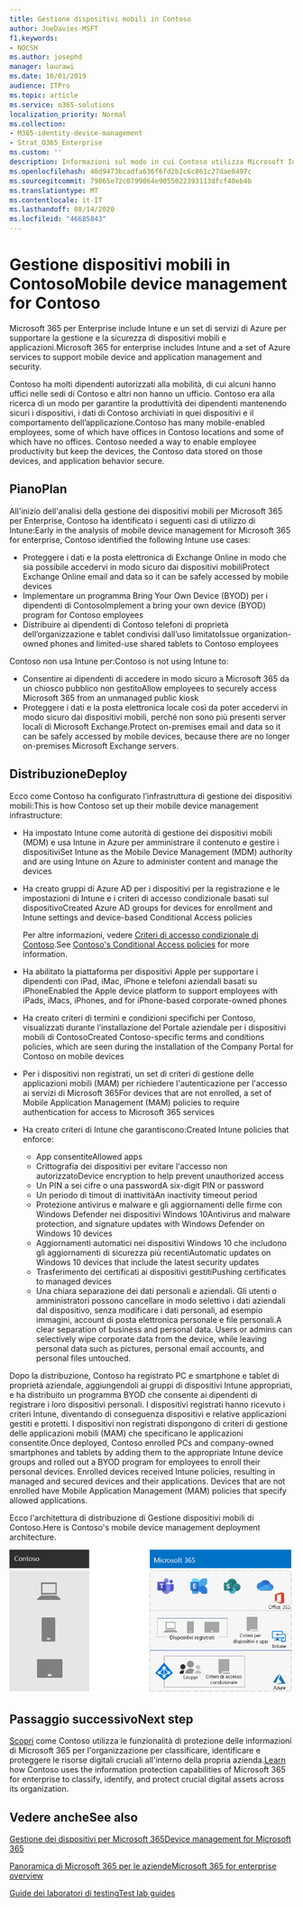 ```yaml
---
title: Gestione dispositivi mobili in Contoso
author: JoeDavies-MSFT
f1.keywords:
- NOCSH
ms.author: josephd
manager: laurawi
ms.date: 10/01/2019
audience: ITPro
ms.topic: article
ms.service: o365-solutions
localization_priority: Normal
ms.collection:
- M365-identity-device-management
- Strat_O365_Enterprise
ms.custom: ''
description: Informazioni sul modo in cui Contoso utilizza Microsoft Intune in Microsoft 365 per l'organizzazione per gestire i propri dispositivi e le app in esecuzione su di essi.
ms.openlocfilehash: 40d9473bcadfa636f6fd2b2c6c861c27dae8497c
ms.sourcegitcommit: 79065e72c0799064e9055022393113dfcf40eb4b
ms.translationtype: MT
ms.contentlocale: it-IT
ms.lasthandoff: 08/14/2020
ms.locfileid: "46685843"
---
```

# <a name="mobile-device-management-for-contoso"></a><span data-ttu-id="26e45-103">Gestione dispositivi mobili in Contoso</span><span class="sxs-lookup"><span data-stu-id="26e45-103">Mobile device management for Contoso</span></span>

<span data-ttu-id="26e45-104">Microsoft 365 per Enterprise include Intune e un set di servizi di Azure per supportare la gestione e la sicurezza di dispositivi mobili e applicazioni.</span><span class="sxs-lookup"><span data-stu-id="26e45-104">Microsoft 365 for enterprise includes Intune and a set of Azure services to support mobile device and application management and security.</span></span>

<span data-ttu-id="26e45-p101">Contoso ha molti dipendenti autorizzati alla mobilità, di cui alcuni hanno uffici nelle sedi di Contoso e altri non hanno un ufficio. Contoso era alla ricerca di un modo per garantire la produttività dei dipendenti mantenendo sicuri i dispositivi, i dati di Contoso archiviati in quei dispositivi e il comportamento dell’applicazione.</span><span class="sxs-lookup"><span data-stu-id="26e45-p101">Contoso has many mobile-enabled employees, some of which have offices in Contoso locations and some of which have no offices. Contoso needed a way to enable employee productivity but keep the devices, the Contoso data stored on those devices, and application behavior secure.</span></span>

## <a name="plan"></a><span data-ttu-id="26e45-107">Piano</span><span class="sxs-lookup"><span data-stu-id="26e45-107">Plan</span></span>

<span data-ttu-id="26e45-108">All'inizio dell'analisi della gestione dei dispositivi mobili per Microsoft 365 per Enterprise, Contoso ha identificato i seguenti casi di utilizzo di Intune:</span><span class="sxs-lookup"><span data-stu-id="26e45-108">Early in the analysis of mobile device management for Microsoft 365 for enterprise, Contoso identified the following Intune use cases:</span></span>

- <span data-ttu-id="26e45-109">Proteggere i dati e la posta elettronica di Exchange Online in modo che sia possibile accedervi in modo sicuro dai dispositivi mobili</span><span class="sxs-lookup"><span data-stu-id="26e45-109">Protect Exchange Online email and data so it can be safely accessed by mobile devices</span></span>
- <span data-ttu-id="26e45-110">Implementare un programma Bring Your Own Device (BYOD) per i dipendenti di Contoso</span><span class="sxs-lookup"><span data-stu-id="26e45-110">Implement a bring your own device (BYOD) program for Contoso employees</span></span>
- <span data-ttu-id="26e45-111">Distribuire ai dipendenti di Contoso telefoni di proprietà dell’organizzazione e tablet condivisi dall’uso limitato</span><span class="sxs-lookup"><span data-stu-id="26e45-111">Issue organization-owned phones and limited-use shared tablets to Contoso employees</span></span>

<span data-ttu-id="26e45-112">Contoso non usa Intune per:</span><span class="sxs-lookup"><span data-stu-id="26e45-112">Contoso is not using Intune to:</span></span>

- <span data-ttu-id="26e45-113">Consentire ai dipendenti di accedere in modo sicuro a Microsoft 365 da un chiosco pubblico non gestito</span><span class="sxs-lookup"><span data-stu-id="26e45-113">Allow employees to securely access Microsoft 365 from an unmanaged public kiosk</span></span>
- <span data-ttu-id="26e45-114">Proteggere i dati e la posta elettronica locale così da poter accedervi in modo sicuro dai dispositivi mobili, perché non sono più presenti server locali di Microsoft Exchange.</span><span class="sxs-lookup"><span data-stu-id="26e45-114">Protect on-premises email and data so it can be safely accessed by mobile devices, because there are no longer on-premises Microsoft Exchange servers.</span></span>

## <a name="deploy"></a><span data-ttu-id="26e45-115">Distribuzione</span><span class="sxs-lookup"><span data-stu-id="26e45-115">Deploy</span></span>

<span data-ttu-id="26e45-116">Ecco come Contoso ha configurato l’infrastruttura di gestione dei dispositivi mobili:</span><span class="sxs-lookup"><span data-stu-id="26e45-116">This is how Contoso set up their mobile device management infrastructure:</span></span>

- <span data-ttu-id="26e45-117">Ha impostato Intune come autorità di gestione dei dispositivi mobili (MDM) e usa Intune in Azure per amministrare il contenuto e gestire i dispositivi</span><span class="sxs-lookup"><span data-stu-id="26e45-117">Set Intune as the Mobile Device Management (MDM) authority and are using Intune on Azure to administer content and manage the devices</span></span>
- <span data-ttu-id="26e45-118">Ha creato gruppi di Azure AD per i dispositivi per la registrazione e le impostazioni di Intune e i criteri di accesso condizionale basati sul dispositivo</span><span class="sxs-lookup"><span data-stu-id="26e45-118">Created Azure AD groups for devices for enrollment and Intune settings and device-based Conditional Access policies</span></span>

  <span data-ttu-id="26e45-119">Per altre informazioni, vedere [Criteri di accesso condizionale di Contoso](contoso-identity.md#conditional-access-policies-for-identity-and-device-access).</span><span class="sxs-lookup"><span data-stu-id="26e45-119">See [Contoso's Conditional Access policies](contoso-identity.md#conditional-access-policies-for-identity-and-device-access) for more information.</span></span>

- <span data-ttu-id="26e45-120">Ha abilitato la piattaforma per dispositivi Apple per supportare i dipendenti con iPad, iMac, iPhone e telefoni aziendali basati su iPhone</span><span class="sxs-lookup"><span data-stu-id="26e45-120">Enabled the Apple device platform to support employees with iPads, iMacs, iPhones, and for iPhone-based corporate-owned phones</span></span>
- <span data-ttu-id="26e45-121">Ha creato criteri di termini e condizioni specifichi per Contoso, visualizzati durante l’installazione del Portale aziendale per i dispositivi mobili di Contoso</span><span class="sxs-lookup"><span data-stu-id="26e45-121">Created Contoso-specific terms and conditions policies, which are seen during the installation of the Company Portal for Contoso on mobile devices</span></span>
- <span data-ttu-id="26e45-122">Per i dispositivi non registrati, un set di criteri di gestione delle applicazioni mobili (MAM) per richiedere l'autenticazione per l'accesso ai servizi di Microsoft 365</span><span class="sxs-lookup"><span data-stu-id="26e45-122">For devices that are not enrolled, a set of Mobile Application Management (MAM) policies to require authentication for access to Microsoft 365 services</span></span>
- <span data-ttu-id="26e45-123">Ha creato criteri di Intune che garantiscono:</span><span class="sxs-lookup"><span data-stu-id="26e45-123">Created Intune policies that enforce:</span></span>
  - <span data-ttu-id="26e45-124">App consentite</span><span class="sxs-lookup"><span data-stu-id="26e45-124">Allowed apps</span></span>
  - <span data-ttu-id="26e45-125">Crittografia dei dispositivi per evitare l'accesso non autorizzato</span><span class="sxs-lookup"><span data-stu-id="26e45-125">Device encryption to help prevent unauthorized access</span></span>
  - <span data-ttu-id="26e45-126">Un PIN a sei cifre o una password</span><span class="sxs-lookup"><span data-stu-id="26e45-126">A six-digit PIN or password</span></span>
  - <span data-ttu-id="26e45-127">Un periodo di timout di inattività</span><span class="sxs-lookup"><span data-stu-id="26e45-127">An inactivity timeout period</span></span>
  - <span data-ttu-id="26e45-128">Protezione antivirus e malware e gli aggiornamenti delle firme con Windows Defender nei dispositivi Windows 10</span><span class="sxs-lookup"><span data-stu-id="26e45-128">Antivirus and malware protection, and signature updates with Windows Defender on Windows 10 devices</span></span>
  - <span data-ttu-id="26e45-129">Aggiornamenti automatici nei dispositivi Windows 10 che includono gli aggiornamenti di sicurezza più recenti</span><span class="sxs-lookup"><span data-stu-id="26e45-129">Automatic updates on Windows 10 devices that include the latest security updates</span></span>
  - <span data-ttu-id="26e45-130">Trasferimento dei certificati ai dispositivi gestiti</span><span class="sxs-lookup"><span data-stu-id="26e45-130">Pushing certificates to managed devices</span></span>
  - <span data-ttu-id="26e45-p102">Una chiara separazione dei dati personali e aziendali. Gli utenti o amministratori possono cancellare in modo selettivo i dati aziendali dal dispositivo, senza modificare i dati personali, ad esempio immagini, account di posta elettronica personale e file personali.</span><span class="sxs-lookup"><span data-stu-id="26e45-p102">A clear separation of business and personal data. Users or admins can selectively wipe corporate data from the device, while leaving personal data such as pictures, personal email accounts, and personal files untouched.</span></span>

<span data-ttu-id="26e45-p103">Dopo la distribuzione, Contoso ha registrato PC e smartphone e tablet di proprietà aziendale, aggiungendoli ai gruppi di dispositivi Intune appropriati, e ha distribuito un programma BYOD che consente ai dipendenti di registrare i loro dispositivi personali. I dispositivi registrati hanno ricevuto i criteri Intune, diventando di conseguenza dispositivi e relative applicazioni gestiti e protetti. I dispositivi non registrati dispongono di criteri di gestione delle applicazioni mobili (MAM) che specificano le applicazioni consentite.</span><span class="sxs-lookup"><span data-stu-id="26e45-p103">Once deployed, Contoso enrolled PCs and company-owned smartphones and tablets by adding them to the appropriate Intune device groups and rolled out a BYOD program for employees to enroll their personal devices. Enrolled devices received Intune policies, resulting in managed and secured devices and their applications. Devices that are not enrolled have Mobile Application Management (MAM) policies that specify allowed applications.</span></span>

<span data-ttu-id="26e45-136">Ecco l'architettura di distribuzione di Gestione dispositivi mobili di Contoso.</span><span class="sxs-lookup"><span data-stu-id="26e45-136">Here is Contoso's mobile device management deployment architecture.</span></span>

![Infrastruttura di distribuzione di Gestione dispositivi mobili di Contoso](../media/contoso-mdm/contoso-mdm-fig1.png)

## <a name="next-step"></a><span data-ttu-id="26e45-138">Passaggio successivo</span><span class="sxs-lookup"><span data-stu-id="26e45-138">Next step</span></span>

<span data-ttu-id="26e45-139">[Scopri](contoso-info-protect.md) come Contoso utilizza le funzionalità di protezione delle informazioni di Microsoft 365 per l'organizzazione per classificare, identificare e proteggere le risorse digitali cruciali all'interno della propria azienda.</span><span class="sxs-lookup"><span data-stu-id="26e45-139">[Learn](contoso-info-protect.md) how Contoso uses the information protection capabilities of Microsoft 365 for enterprise to classify, identify, and protect crucial digital assets across its organization.</span></span>

## <a name="see-also"></a><span data-ttu-id="26e45-140">Vedere anche</span><span class="sxs-lookup"><span data-stu-id="26e45-140">See also</span></span>

[<span data-ttu-id="26e45-141">Gestione dei dispositivi per Microsoft 365</span><span class="sxs-lookup"><span data-stu-id="26e45-141">Device management for Microsoft 365</span></span>](device-management-roadmap-microsoft-365.md)

[<span data-ttu-id="26e45-142">Panoramica di Microsoft 365 per le aziende</span><span class="sxs-lookup"><span data-stu-id="26e45-142">Microsoft 365 for enterprise overview</span></span>](microsoft-365-overview.md)

[<span data-ttu-id="26e45-143">Guide dei laboratori di testing</span><span class="sxs-lookup"><span data-stu-id="26e45-143">Test lab guides</span></span>](m365-enterprise-test-lab-guides.md)

